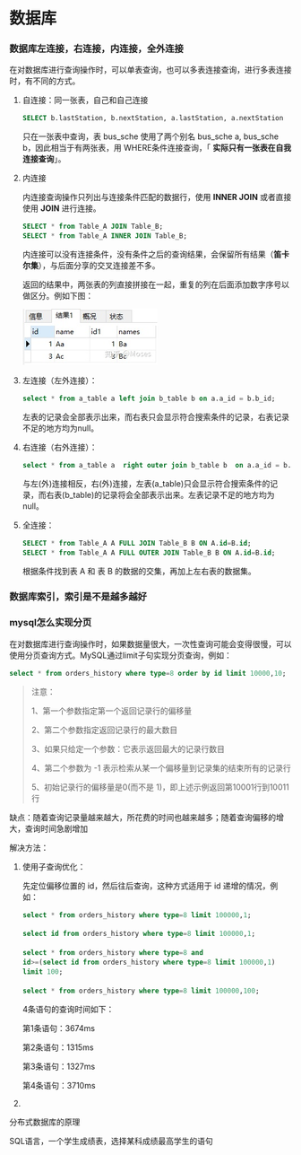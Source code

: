 # 数据库

### 数据库左连接，右连接，内连接，全外连接

在对数据库进行查询操作时，可以单表查询，也可以多表连接查询，进行多表连接时，有不同的方式。

1. 自连接：同一张表，自己和自己连接

   ```sql
   SELECT b.lastStation, b.nextStation, a.lastStation, a.nextStation  FROM bus_sche a, bus_sche b WHERE b.nextStation = a.lastStation;
   ```

   只在一张表中查询，表 bus_sche 使用了两个别名 bus_sche a, bus_sche b，因此相当于有两张表，用 WHERE条件连接查询，「 **实际只有一张表在自我连接查询**」。

2. 内连接

   内连接查询操作只列出与连接条件匹配的数据行，使用 **INNER JOIN** 或者直接使用 **JOIN** 进行连接。

   ```sql
   SELECT * from Table_A JOIN Table_B;
   SELECT * from Table_A INNER JOIN Table_B;
   ```

   内连接可以没有连接条件，没有条件之后的查询结果，会保留所有结果（**笛卡尔集**），与后面分享的交叉连接差不多。

   返回的结果中，两张表的列直接拼接在一起，重复的列在后面添加数字序号以做区分。例如下图：

   ![img](数据库.assets/v2-da04c0e4f55468a6e707a67e27df7f50_1440w.jpg)

3. 左连接（左外连接）：

      ```sql
      select * from a_table a left join b_table b on a.a_id = b.b_id;
      ```

      左表的记录会全部表示出来，而右表只会显示符合搜索条件的记录，右表记录不足的地方均为null。

4. 右连接（右外连接）：

      ```sql
      select * from a_table a  right outer join b_table b  on a.a_id = b.b_id;
      ```

      与左(外)连接相反，右(外)连接，左表(a_table)只会显示符合搜索条件的记录，而右表(b_table)的记录将会全部表示出来。左表记录不足的地方均为null。

5. 全连接：

      ```sql
      SELECT * from Table_A A FULL JOIN Table_B B ON A.id=B.id;
      SELECT * from Table_A A FULL OUTER JOIN Table_B B ON A.id=B.id;
      ```

      根据条件找到表 A 和 表 B 的数据的交集，再加上左右表的数据集。

### 数据库索引，索引是不是越多越好

### mysql怎么实现分页

在对数据库进行查询操作时，如果数据量很大，一次性查询可能会变得很慢，可以使用分页查询方式。MySQL通过limit子句实现分页查询，例如：

```sql
select * from orders_history where type=8 order by id limit 10000,10;
```

> 注意：
>
> 1、第一个参数指定第一个返回记录行的偏移量
>
> 2、第二个参数指定返回记录行的最大数目
>
> 3、如果只给定一个参数：它表示返回最大的记录行数目
>
> 4、第二个参数为 -1 表示检索从某一个偏移量到记录集的结束所有的记录行
>
> 5、初始记录行的偏移量是0(而不是 1)，即上述示例返回第10001行到10011行

缺点：随着查询记录量越来越大，所花费的时间也越来越多；随着查询偏移的增大，查询时间急剧增加

解决方法：

1. 使用子查询优化：

   先定位偏移位置的 id，然后往后查询，这种方式适用于 id 递增的情况，例如：

   ```sql
   select * from orders_history where type=8 limit 100000,1;
   
   select id from orders_history where type=8 limit 100000,1;
   
   select * from orders_history where type=8 and 
   id>=(select id from orders_history where type=8 limit 100000,1) 
   limit 100;
   
   select * from orders_history where type=8 limit 100000,100;
   ```

   4条语句的查询时间如下：

   第1条语句：3674ms

   第2条语句：1315ms

   第3条语句：1327ms

   第4条语句：3710ms

2. 

分布式数据库的原理

SQL语言，一个学生成绩表，选择某科成绩最高学生的语句